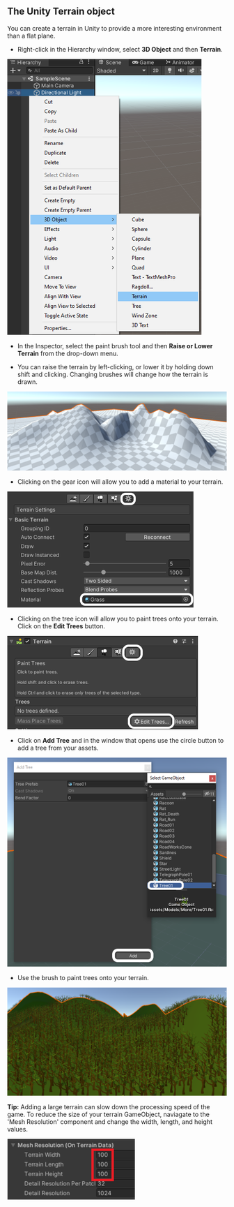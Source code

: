 ## The Unity Terrain object

You can create a terrain in Unity to provide a more interesting environment than a flat plane.

- Right-click in the Hierarchy window, select **3D Object** and then **Terrain**.

![Terrain object selected from the 3D Object menu.](images/create-terrain.png)

- In the Inspector, select the paint brush tool and then **Raise or Lower Terrain** from the drop-down menu.

- You can raise the terrain by left-clicking, or lower it by holding down shift and clicking. Changing brushes will change how the terrain is drawn.

![The terrain object with different heights.](images/terrain.png)

- Clicking on the gear icon will allow you to add a material to your terrain.

![Grass material selected for the terrain.](images/terrain-material.png)

- Clicking on the tree icon will allow you to paint trees onto your terrain. Click on the **Edit Trees** button.

![Edit trees button highlighted in the Inspector.](images/edit-trees.png)

- Click on **Add Tree** and in the window that opens use the circle button to add a tree from your assets.

![Add tree button selected and a tree chosen.](images/add-tree.png)

- Use the brush to paint trees onto your terrain.

![Trees added to the terrain.](images/trees-terrain.png)

**Tip:** Adding a large terrain can slow down the processing speed of the game. To reduce the size of your terrain GameObject, naviagate to the 'Mesh Resolution' component and change the width, length, and height values. 

![The Mesh Resolution component with the Terrain Width, Terrain Length, and Terrain Height all set to '100'.](images/mesh-terrain.png)
